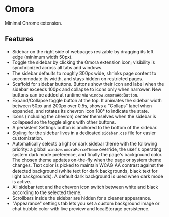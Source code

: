 # Omora

Minimal Chrome extension.

## Features

- Sidebar on the right side of webpages resizable by dragging its left edge (minimum width 50px).
- Toggle the sidebar by clicking the Omora extension icon; visibility
  is synchronized across all tabs and windows.
- The sidebar defaults to roughly 300px wide, shrinks page content to
  accommodate its width, and stays hidden on restricted pages.
- Scaffold for sidebar buttons. Buttons show their icon and label when
  the sidebar exceeds 100px and collapse to icons only when narrower.
  New buttons can be added at runtime via `window.omoraAddButton`.
- Expand/Collapse toggle button at the top. It animates the sidebar
  width between 50px and 200px over 0.5s, shows a "Collaps" label when
  expanded, and rotates its chevron icon 180° to indicate the state.
- Icons (including the chevron) center themselves when the sidebar is
  collapsed so the toggle aligns with other buttons.
- A persistent Settings button is anchored to the bottom of the sidebar.
- Styling for the sidebar lives in a dedicated `sidebar.css` file for
  easier customization.
- Automatically selects a light or dark sidebar theme with the following
  priority: a global `window.omoraForceTheme` override, the user's
  operating system dark mode preference, and finally the page's
  background color. The chosen theme updates on-the-fly when the page or
  system theme changes. Text color is picked to maintain WCAG AA
  contrast against the detected background (white text for dark
  backgrounds, black text for light backgrounds). A default dark
  background is used when dark mode is active.
- All sidebar text and the chevron icon switch between white and black
  according to the selected theme.
- Scrollbars inside the sidebar are hidden for a cleaner appearance.
- "Appearance" settings tab lets you set a custom background image or chat
  bubble color with live preview and localStorage persistence.
